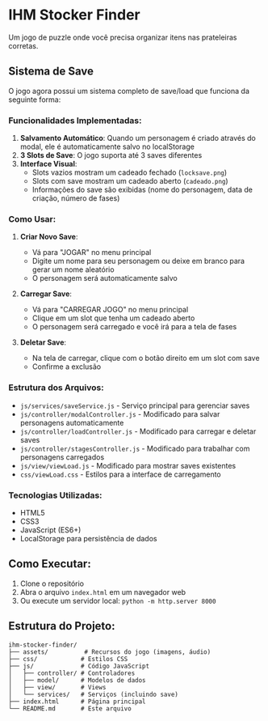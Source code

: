 # IHM Stocker Finder

Um jogo de puzzle onde você precisa organizar itens nas prateleiras corretas.

## Sistema de Save

O jogo agora possui um sistema completo de save/load que funciona da seguinte forma:

### Funcionalidades Implementadas:

1. **Salvamento Automático**: Quando um personagem é criado através do modal, ele é automaticamente salvo no localStorage
2. **3 Slots de Save**: O jogo suporta até 3 saves diferentes
3. **Interface Visual**: 
   - Slots vazios mostram um cadeado fechado (`locksave.png`)
   - Slots com save mostram um cadeado aberto (`cadeado.png`)
   - Informações do save são exibidas (nome do personagem, data de criação, número de fases)

### Como Usar:

1. **Criar Novo Save**: 
   - Vá para "JOGAR" no menu principal
   - Digite um nome para seu personagem ou deixe em branco para gerar um nome aleatório
   - O personagem será automaticamente salvo

2. **Carregar Save**:
   - Vá para "CARREGAR JOGO" no menu principal
   - Clique em um slot que tenha um cadeado aberto
   - O personagem será carregado e você irá para a tela de fases

3. **Deletar Save**:
   - Na tela de carregar, clique com o botão direito em um slot com save
   - Confirme a exclusão

### Estrutura dos Arquivos:

- `js/services/saveService.js` - Serviço principal para gerenciar saves
- `js/controller/modalController.js` - Modificado para salvar personagens automaticamente
- `js/controller/loadController.js` - Modificado para carregar e deletar saves
- `js/controller/stagesController.js` - Modificado para trabalhar com personagens carregados
- `js/view/viewLoad.js` - Modificado para mostrar saves existentes
- `css/viewLoad.css` - Estilos para a interface de carregamento

### Tecnologias Utilizadas:

- HTML5
- CSS3
- JavaScript (ES6+)
- LocalStorage para persistência de dados

## Como Executar:

1. Clone o repositório
2. Abra o arquivo `index.html` em um navegador web
3. Ou execute um servidor local: `python -m http.server 8000`

## Estrutura do Projeto:

```
ihm-stocker-finder/
├── assets/          # Recursos do jogo (imagens, áudio)
├── css/            # Estilos CSS
├── js/             # Código JavaScript
│   ├── controller/ # Controladores
│   ├── model/      # Modelos de dados
│   ├── view/       # Views
│   └── services/   # Serviços (incluindo save)
├── index.html      # Página principal
└── README.md       # Este arquivo
```
